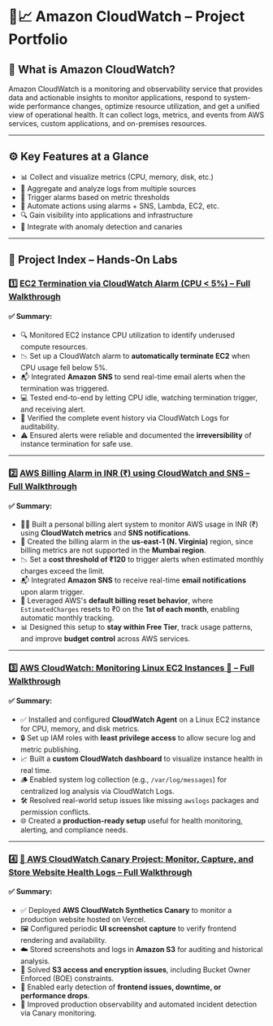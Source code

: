 # 🧭📈 Amazon CloudWatch – Project Portfolio

## 🌟 What is Amazon CloudWatch?

Amazon CloudWatch is a monitoring and observability service that provides data and actionable insights to monitor applications, respond to system-wide performance changes, optimize resource utilization, and get a unified view of operational health. It can collect logs, metrics, and events from AWS services, custom applications, and on-premises resources.

---

## ⚙️ Key Features at a Glance

- 📊 Collect and visualize metrics (CPU, memory, disk, etc.)
- 📁 Aggregate and analyze logs from multiple sources
- 🚨 Trigger alarms based on metric thresholds
- 🔁 Automate actions using alarms + SNS, Lambda, EC2, etc.
- 🔍 Gain visibility into applications and infrastructure
- 🧠 Integrate with anomaly detection and canaries

---

## 📂 Project Index – Hands-On Labs

### 1️⃣ [EC2 Termination via CloudWatch Alarm (CPU < 5%) – Full Walkthrough](https://github.com/Pankaj-Ksh/AWS-Hands-On/blob/main/03-CloudWatch/01-EC2-Termination-Via-CloudWatch-Alarm/ec2-termination-via-cloudWatch-alarm.md)

#### ✅ Summary:
- 🔍 Monitored EC2 instance CPU utilization to identify underused compute resources.
- 📉 Set up a CloudWatch alarm to **automatically terminate EC2** when CPU usage fell below 5%.
- 📬 Integrated **Amazon SNS** to send real-time email alerts when the termination was triggered.
- 💻 Tested end-to-end by letting CPU idle, watching termination trigger, and receiving alert.
- 🧾 Verified the complete event history via CloudWatch Logs for auditability.
- ⚠️ Ensured alerts were reliable and documented the **irreversibility** of instance termination for safe use.

---

### 2️⃣ [AWS Billing Alarm in INR (₹) using CloudWatch and SNS – Full Walkthrough](https://github.com/Pankaj-Ksh/AWS-Hands-On/blob/main/03-CloudWatch/02-AWS-Billing-Alarm-In-INR-Using-CloudWatch-And-SNS/aws-billing-alarm-in-INR-using-cloudwatch-and-sns.md)

#### ✅ Summary:
- 🧑‍💻 Built a personal billing alert system to monitor AWS usage in INR (₹) using **CloudWatch metrics** and **SNS notifications**.
- 🧾 Created the billing alarm in the **us-east-1 (N. Virginia)** region, since billing metrics are not supported in the **Mumbai region**.
- 📉 Set a **cost threshold of ₹120** to trigger alerts when estimated monthly charges exceed the limit.
- 📬 Integrated **Amazon SNS** to receive real-time **email notifications** upon alarm trigger.
- 🔁 Leveraged AWS's **default billing reset behavior**, where `EstimatedCharges` resets to ₹0 on the **1st of each month**, enabling automatic monthly tracking.
- 📊 Designed this setup to **stay within Free Tier**, track usage patterns, and improve **budget control** across AWS services.


---

### 3️⃣ [AWS CloudWatch: Monitoring Linux EC2 Instances 🐧 – Full Walkthrough](https://github.com/Pankaj-Ksh/AWS-Hands-On/blob/main/03-CloudWatch/03-CloudWatch-Logs-and-Custom-Metrics-Setup-on-Amazon-EC2-Linux/CloudWatch-logs-and-custom-metrics-setup-on-amazon-ec2-linux.md)

#### ✅ Summary:
- ✅ Installed and configured **CloudWatch Agent** on a Linux EC2 instance for CPU, memory, and disk metrics.
- 🔒 Set up IAM roles with **least privilege access** to allow secure log and metric publishing.
- 📈 Built a **custom CloudWatch dashboard** to visualize instance health in real time.
- 🪵 Enabled system log collection (e.g., `/var/log/messages`) for centralized log analysis via CloudWatch Logs.
- 🛠️ Resolved real-world setup issues like missing `awslogs` packages and permission conflicts.
- 🌐 Created a **production-ready setup** useful for health monitoring, alerting, and compliance needs.

---

### 4️⃣ [🚀 AWS CloudWatch Canary Project: Monitor, Capture, and Store Website Health Logs – Full Walkthrough](https://github.com/Pankaj-Ksh/AWS-Hands-On/blob/main/03-CloudWatch/04-AWS-CloudWatch-Canary-Application-Monitoring/aws-cloudwatch-canary-application-monitoring.md)

#### ✅ Summary:
- ✅ Deployed **AWS CloudWatch Synthetics Canary** to monitor a production website hosted on Vercel.
- 🖼️ Configured periodic **UI screenshot capture** to verify frontend rendering and availability.
- ☁️ Stored screenshots and logs in **Amazon S3** for auditing and historical analysis.
- 🔐 Solved **S3 access and encryption issues**, including Bucket Owner Enforced (BOE) constraints.
- 🚀 Enabled early detection of **frontend issues, downtime, or performance drops**.
- 📡 Improved production observability and automated incident detection via Canary monitoring.
